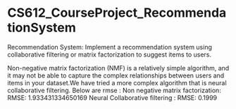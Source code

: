 # CS612_CourseProject_RecommendationSystem
Recommendation System: Implement a recommendation system using collaborative filtering or matrix factorization to suggest items to users.




Non-negative matrix factorization (NMF) is a relatively simple algorithm, and it may not be able to capture the complex relationships between users and items in your dataset.We have tried a more complex algorithm that is neural collaborative filtering.
Below are rmse :
Non negative matrix factorization: RMSE: 1.933431334650169
Neural Collaborative filtering : RMSE: 0.1999
